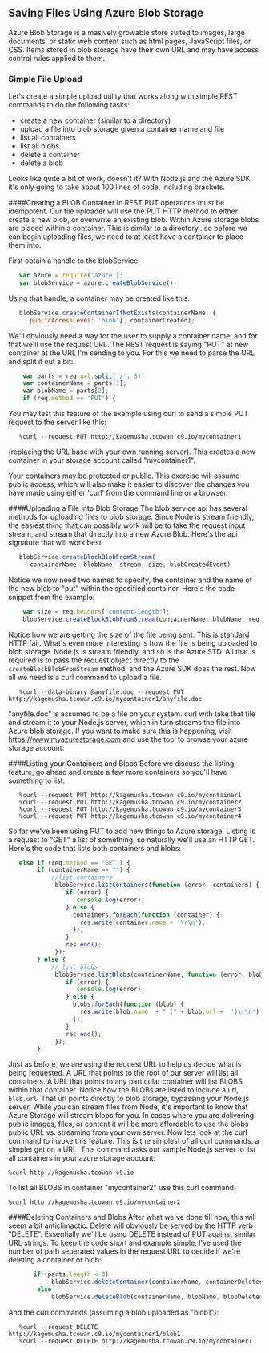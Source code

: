 Saving Files Using Azure Blob Storage
--------
Azure Blob Storage is a masively growable store suited to images, 
large documents, or static web content such as html pages, JavaScript files, 
or CSS.  Items stored in blob storage have their own URL and may have access
control rules applied to them.

### Simple File Upload  
Let's create a simple upload utility that works along with simple REST commands
to do the following tasks:

-   create a new container (similar to a directory)
-   upload a file into blob storage given a container name and file
-   list all containers 
-   list all blobs
-   delete a container
-   delete a blob

Looks like quite a bit of work, doesn't it?  With Node.js and the Azure SDK it's
only going to take about 100 lines of code, including brackets.

####Creating a BLOB Container
In REST PUT operations must be
idempotent.  Our file uploader will use the PUT HTTP method to either create
a new blob, or overwrite an existing blob.  Within Azure storage blobs are placed
within a container.  This is similar to a directory...so before we can begin
uploading files, we need to at least have a container to place them into.

First obtain a handle to the blobService:

```JavaScript
   var azure = require('azure');
   var blobService = azure.createBlobService();
```

Using that handle, a container may be created like this:

```JavaScript
   blobService.createContainerIfNotExists(containerName, {
      publicAccessLevel: 'blob'}, containerCreated);
```

We'll obviously need a way for the user to supply a container name, and for that
we'll use the request URL.  The REST request is saying "PUT" at new container
at the URL I'm sending to you.  For this we need to parse the URL and split it out a bit:

```JavaScript
    var parts = req.url.split('/', 3);
    var containerName = parts[1];
    var blobName = parts[2];
    if (req.method == 'PUT') {
```

You may test this feature of the example using curl to send a simple PUT request
to the server like this:

```
   %curl --request PUT http://kagemusha.tcowan.c9.io/mycontainer1
```

(replacing the URL base with your own running server).  This creates a new container
in your storage account called "mycontainer1".

Your containers may be protected or public.  This exercise will assume public 
access, which will also make it easier to discover the changes you have made
using either 'curl' from the command line or a browser.

####Uploading a File into Blob Storage
The blob service api has several methods for uploading files to blob storage.
Since Node is stream friendly, the easiest thing that can possibly work will
be to take the request input stream, and stream that directly into a new
Azure Blob.  Here's the api signature that will work best

```JavaScript
   blobService.createBlockBlobFromStream( 
      containerName, blobName, stream, size, blobCreatedEvent)
```

Notice we now need two names to specify, the container and the name of the new
blob to "put" within the specified container.  Here's the code snippet from the 
example:

```JavaScript
    var size = req.headers["content-length"];
    blobService.createBlockBlobFromStream(containerName, blobName, req, size, blobCreated);
```

Notice how we are getting the size of the file being sent.  This is standard 
HTTP fair.  What's even more interesting is how the file is being uploaded
to blob storage.  Node.js is stream friendly, and so is the Azure STD.  All that is
required is to pass the request object directly to the <code>createBlockBlobFromStream</code> method,
and the Azure SDK does the rest.  Now all we need is a curl command to upload a file.

```
   %curl --data-binary @anyfile.doc --request PUT http://kagemusha.tcowan.c9.io/mycontainer1/anyfile.doc
```
"anyfile.doc" is assumed to be a file on your system.  curl with take that file
and stream it to your Node.js server, which in turn streams the file into Azure
blob storage.  If you want to make sure this is happening, visit https://www.myazurestorage.com and use
the tool to browse your azure storage account.

####Listing your Containers and Blobs
Before we discuss the listing feature, go ahead and create a few more containers so you'll have something
to list.

```
   %curl --request PUT http://kagemusha.tcowan.c9.io/mycontainer1
   %curl --request PUT http://kagemusha.tcowan.c9.io/mycontainer2
   %curl --request PUT http://kagemusha.tcowan.c9.io/mycontainer3
   %curl --request PUT http://kagemusha.tcowan.c9.io/mycontainer4

```

So far we've been using PUT to add new things to Azure storage.  Listing is a request
to "GET" a list of something, so naturally we'll use an HTTP GET.  Here's the code 
that lists both containers and blobs:

```JavaScript
   else if (req.method == 'GET') {
        if (containerName == "") {
            //list containers
             blobService.listContainers(function (error, containers) {
                if (error) {
                   console.log(error);
                } else {
                  containers.forEach(function (container) {
                    res.write(container.name + '\r\n');
                  });
                }
                res.end();
             });
        } else {
            // list blobs
             blobService.listBlobs(containerName, function (error, blobs) {
                if (error) {
                   console.log(error);
                } else {
                  blobs.forEach(function (blob) { 
                    res.write(blob.name  + " (" + blob.url +  ')\r\n');
                  });
                }
                res.end();
             });
        }
```

Just as before, we are using the request URL to help us decide what is being requested.
A URL that points to the root of our server will list all containers.  A URL that points
to any particular container will list BLOBS within that container.  Notice how the BLOBs are listed to
include a url, <code>blob.url</code>.  That url points directly to blob storage, bypassing
your Node.js server.  While you can stream files from Node, it's important to know that
Azure Storage will stream blobs for you.  In cases where you are delivering public images, files, or content it 
will be more affordable to use the blobs public URL vs. streaming from your own server.  Now lets look 
at the curl command to invoke this feature.  This is the simplest of all curl commands, a simplet get on a URL. 
This command asks our sample Node.js server to list all containers in your azure storage account:

```
%curl http://kagemusha.tcowan.c9.io
```

To list all BLOBS in container "mycontainer2" use this curl command:

```
%curl http://kagemusha.tcowan.c9.io/mycontainer2
```

####Deleting Containers and Blobs
After what we've done till now, this will seem a bit anticlimactic.  Delete will obviously
be served by the HTTP verb "DELETE".  Essentially we'll be using DELETE instead of PUT against
similar URL strings.  To keep the code short and example simple, I've used the
number of path seperated values in the request URL to decide if we're deleting a container or blob:

```JavaScript
       if (parts.length < 3)
            blobService.deleteContainer(containerName, containerDeleted);
        else
            blobService.deleteBlob(containerName, blobName, blobDeleted);
 ```

And the curl commands (assuming a blob uploaded as "blob1"):

```
   %curl --request DELETE http://kagemusha.tcowan.c9.io/mycontainer1/blob1
   %curl --request DELETE http://kagemusha.tcowan.c9.io/mycontainer1
```
